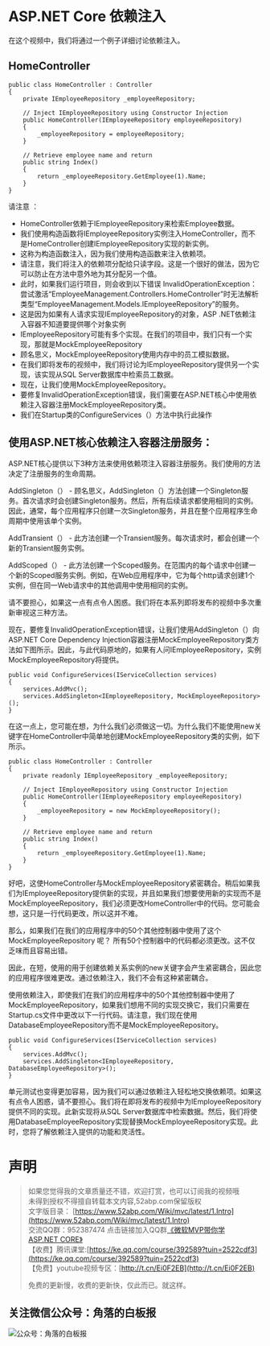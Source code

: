 # ASP.NET Core 依赖注入

在这个视频中，我们将通过一个例子详细讨论依赖注入。


## HomeController 
```
public class HomeController : Controller
{
    private IEmployeeRepository _employeeRepository;

    // Inject IEmployeeRepository using Constructor Injection
    public HomeController(IEmployeeRepository employeeRepository)
    {
        _employeeRepository = employeeRepository;
    }

    // Retrieve employee name and return
    public string Index()
    {
        return _employeeRepository.GetEmployee(1).Name;
    }
}
```

请注意 ： 
- HomeController依赖于IEmployeeRepository来检索Employee数据。
- 我们使用构造函数将IEmployeeRepository实例注入HomeController，而不是HomeController创建IEmployeeRepository实现的新实例。 
- 这称为构造函数注入，因为我们使用构造函数来注入依赖项。
- 请注意，我们将注入的依赖项分配给只读字段。这是一个很好的做法，因为它可以防止在方法中意外地为其分配另一个值。
- 此时，如果我们运行项目，则会收到以下错误
InvalidOperationException：尝试激活“EmployeeManagement.Controllers.HomeController”时无法解析类型“EmployeeManagement.Models.IEmployeeRepository”的服务。
- 这是因为如果有人请求实现IEmployeeRepository的对象，ASP .NET依赖注入容器不知道要提供哪个对象实例
- IEmployeeRepository可能有多个实现。在我们的项目中，我们只有一个实现，那就是MockEmployeeRepository
- 顾名思义，MockEmployeeRepository使用内存中的员工模拟数据。
- 在我们即将发布的视频中，我们将讨论为IEmployeeRepository提供另一个实现，该实现从SQL Server数据库中检索员工数据。
- 现在，让我们使用MockEmployeeRepository。
- 要修复InvalidOperationException错误，我们需要在ASP.NET核心中使用依赖注入容器注册MockEmployeeRepository类。
- 我们在Startup类的ConfigureServices（）方法中执行此操作


## 使用ASP.NET核心依赖注入容器注册服务：  


ASP.NET核心提供以下3种方法来使用依赖项注入容器注册服务。我们使用的方法决定了注册服务的生命周期。

AddSingleton（） - 顾名思义，AddSingleton（）方法创建一个Singleton服务。首次请求时会创建Singleton服务。然后，所有后续请求都使用相同的实例。因此，通常，每个应用程序只创建一次Singleton服务，并且在整个应用程序生命周期中使用该单个实例。

AddTransient（） - 此方法创建一个Transient服务。每次请求时，都会创建一个新的Transient服务实例。 

AddScoped（） - 此方法创建一个Scoped服务。在范围内的每个请求中创建一个新的Scoped服务实例。例如，在Web应用程序中，它为每个http请求创建1个实例，但在同一Web请求中的其他调用中使用相同的实例。

请不要担心，如果这一点有点令人困惑。我们将在本系列即将发布的视频中多次重新审视这三种方法。


现在，要修复InvalidOperationException错误，让我们使用AddSingleton（）向ASP.NET Core Dependency Injection容器注册MockEmployeeRepository类方法如下图所示。因此，与此代码原地的，如果有人问IEmployeeRepository，实例MockEmployeeRepository将提供。 

```
public void ConfigureServices(IServiceCollection services)
{
    services.AddMvc();
    services.AddSingleton<IEmployeeRepository, MockEmployeeRepository>();
}
```
在这一点上，您可能在想，为什么我们必须做这一切。为什么我们不能使用new关键字在HomeController中简单地创建MockEmployeeRepository类的实例，如下所示。 
```
public class HomeController : Controller
{
    private readonly IEmployeeRepository _employeeRepository;

    // Inject IEmployeeRepository using Constructor Injection
    public HomeController(IEmployeeRepository employeeRepository)
    {
        _employeeRepository = new MockEmployeeRepository();
    }

    // Retrieve employee name and return
    public string Index()
    {
        return _employeeRepository.GetEmployee(1).Name;
    }
}

```

好吧，这使HomeController与MockEmployeeRepository紧密耦合。稍后如果我们为IEmployeeRepository提供新的实现，并且如果我们想要使用新的实现而不是MockEmployeeRepository，我们必须更改HomeController中的代码。您可能会想，这只是一行代码更改，所以这并不难。

那么，如果我们在我们的应用程序中的50个其他控制器中使用了这个MockEmployeeRepository 呢？
所有50个控制器中的代码都必须更改。这不仅乏味而且容易出错。

因此，在短，使用的用于创建依赖关系实例的new关键字会产生紧密耦合，因此您的应用程序很难更改。通过依赖注入，我们不会有这种紧密耦合。 

使用依赖注入，即使我们在我们的应用程序中的50个其他控制器中使用了MockEmployeeRepository，如果我们想用不同的实现交换它，我们只需要在Startup.cs文件中更改以下一行代码。请注意，我们现在使用DatabaseEmployeeRepository而不是MockEmployeeRepository。  


```
public void ConfigureServices(IServiceCollection services)
{
    services.AddMvc();
    services.AddSingleton<IEmployeeRepository, DatabaseEmployeeRepository>();
}

```

单元测试也变得更加容易，因为我们可以通过依赖注入轻松地交换依赖项。如果这有点令人困惑，请不要担心。我们将在即将发布的视频中为IEmployeeRepository提供不同的实现。此新实现将从SQL Server数据库中检索数据。然后，我们将使用DatabaseEmployeeRepository实现替换MockEmployeeRepository实现。此时，您将了解依赖注入提供的功能和灵活性。









# 声明


> 如果您觉得我的文章质量还不错，欢迎打赏，也可以订阅我的视频哦 </br>
> 未得到授权不得擅自转载本文内容,52abp.com保留版权</br>
> 文字版目录： [https://www.52abp.com/Wiki/mvc/latest/1.Intro](https://www.52abp.com/Wiki/mvc/latest/1.Intro) </br>
> 交流QQ群：952387474 点击链接加入QQ群[《微软MVP带你学ASP.NET CORE》](https://jq.qq.com/?_wv=1027&k=5nq4PFQ)</br>
> 【收费】腾讯课堂:[https://ke.qq.com/course/392589?tuin=2522cdf3](https://ke.qq.com/course/392589?tuin=2522cdf3) </br>
> 【免费】youtube视频专区：[http://t.cn/Ei0F2EB](http://t.cn/Ei0F2EB) </br>
>
>免费的更新慢，收费的更新快，仅此而已。就这样。 </br>

## 关注微信公众号：角落的白板报
![公众号：角落的白板报](https://upload-images.jianshu.io/upload_images/1979022-f19c505c18160c16.png)

















